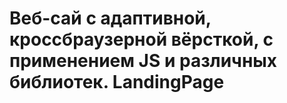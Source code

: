 # Веб-сай с адаптивной, кроссбраузерной вёрсткой, с применением JS и различных библиотек. LandingPage
